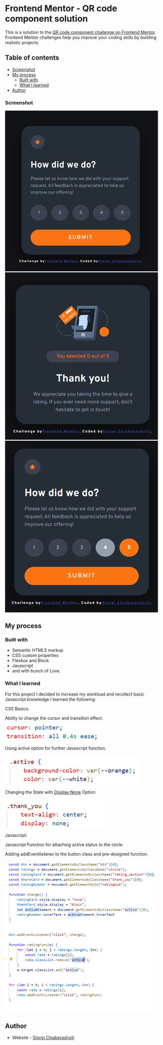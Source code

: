 # Frontend Mentor - QR code component solution

This is a solution to the [QR code component challenge on Frontend Mentor](https://www.frontendmentor.io/challenges/qr-code-component-iux_sIO_H). Frontend Mentor challenges help you improve your coding skills by building realistic projects. 

## Table of contents

  - [Screenshot](#screenshot)
- [My process](#my-process)
  - [Built with](#built-with)
  - [What I learned](#what-i-learned)
- [Author](#author)

### Screenshot

![](./images/Screenshot%202023-09-23%20182448.png)
![](./images/Screenshot%202023-09-23%20182500.png)
![](./images/Screenshot%202023-09-23%20182520.png)

## My process

### Built with

- Semantic HTML5 markup
- CSS custom properties
- Flexbox and Block
- Javascript
- and with bunch of Love.

### What I learned

For this project I decided to increase my workload and recollect basic Javascript knowledge I learned the following:

CSS Basics:

Ability to change the cursor and transition effect.

![](./images/Screenshot%202023-09-23%20182834.png)

Using active option for further Javascript function.

![](./images/Screenshot%202023-09-23%20183029.png)

Changing the State with <Display:None> Option

![](./images/Screenshot%202023-09-23%20183059.png)

Javascript:

Javascript Function for attaching active status to the circle.

Adding addEventlistener to the button class and pre-designed function.

![](./images/Screenshot%202023-09-23%20183631.png)

## Author

- Website - [Giorgi Chiaberashvili](https://giorgichiaberashvili.github.io/)


